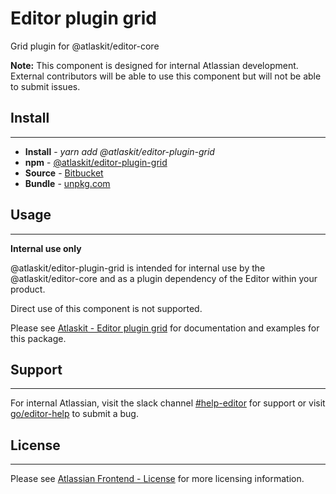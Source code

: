 # Editor plugin grid

Grid plugin for @atlaskit/editor-core

**Note:** This component is designed for internal Atlassian development.
External contributors will be able to use this component but will not be able to submit issues.

## Install
---
- **Install** - *yarn add @atlaskit/editor-plugin-grid*
- **npm** - [@atlaskit/editor-plugin-grid](https://www.npmjs.com/package/@atlaskit/editor-plugin-grid)
- **Source** - [Bitbucket](https://bitbucket.org/atlassian/atlassian-frontend/src/master/packages/editor/editor-plugin-grid)
- **Bundle** - [unpkg.com](https://unpkg.com/@atlaskit/editor-plugin-grid/dist/)

## Usage
---
**Internal use only**

@atlaskit/editor-plugin-grid is intended for internal use by the @atlaskit/editor-core and as a plugin dependency of the Editor within your product.

Direct use of this component is not supported.

Please see [Atlaskit - Editor plugin grid](https://atlaskit.atlassian.com/packages/editor/editor-plugin-grid) for documentation and examples for this package.

## Support
---
For internal Atlassian, visit the slack channel [#help-editor](https://atlassian.slack.com/archives/CFG3PSQ9E) for support or visit [go/editor-help](https://go/editor-help) to submit a bug.
## License
---
 Please see [Atlassian Frontend - License](https://developer.atlassian.com/cloud/framework/atlassian-frontend/#license) for more licensing information.